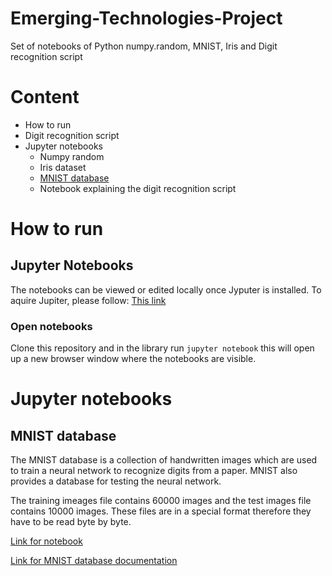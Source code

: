 # Emerging-Technologies-Project
Set of notebooks of Python numpy.random, MNIST, Iris and Digit recognition script

# Content
* How to run
* Digit recognition script
* Jupyter notebooks
  * Numpy random
  * Iris dataset
  * [MNIST database](#MNIST-database)
  * Notebook explaining the digit recognition script

# How to run
## Jupyter Notebooks
The notebooks can be viewed or edited locally once Jyputer is installed. To aquire Jupiter, please follow: [This link](http://jupyter.org/install.html)
### Open notebooks
Clone this repository and in the library run ```jupyter notebook``` this will open up a new browser window where the notebooks are visible. 
# Jupyter notebooks
## MNIST database
The MNIST database is a collection of handwritten images which are used to train a neural network to recognize digits from a paper. MNIST also provides a database for testing the neural network.

The training imeages file contains 60000 images and the test images file contains 10000 images. These files are in a special format therefore they have to be read byte by byte.

[Link for notebook](/notebooks/MNIST_database.ipynb)

[Link for MNIST database documentation](http://yann.lecun.com/exdb/mnist/)
